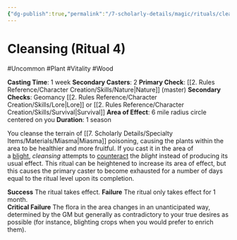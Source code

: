 ```yaml
---
{"dg-publish":true,"permalink":"/7-scholarly-details/magic/rituals/cleansing/"}
---
```


# Cleansing (Ritual 4)

#Uncommon #Plant #Vitality #Wood 

**Casting Time**: 1 week 
**Secondary Casters**: 2
**Primary Check**: [[2. Rules Reference/Character Creation/Skills/Nature\|Nature]] (master)
**Secondary Checks**: Geomancy [[2. Rules Reference/Character Creation/Skills/Lore\|Lore]] or [[2. Rules Reference/Character Creation/Skills/Survival\|Survival]] 
**Area of Effect**: 6 mile radius circle centered on you
**Duration**: 1 season 

You cleanse the terrain of [[7. Scholarly Details/Specialty Items/Materials/Miasma\|Miasma]] poisoning, causing the plants within the area to be healthier and more fruitful. If you cast it in the area of a [blight](https://2e.aonprd.com/Rituals.aspx?ID=4), _cleansing_ attempts to [counteract](https://2e.aonprd.com/Rules.aspx?ID=371) the _blight_ instead of producing its usual effect. This ritual can be heightened to increase its area of effect, but this causes the primary caster to become exhausted for a number of days equal to the ritual level upon its completion.

**Success** The ritual takes effect.
**Failure** The ritual only takes effect for 1 month.  
**Critical Failure** The flora in the area changes in an unanticipated way, determined by the GM but generally as contradictory to your true desires as possible (for instance, blighting crops when you would prefer to enrich them).